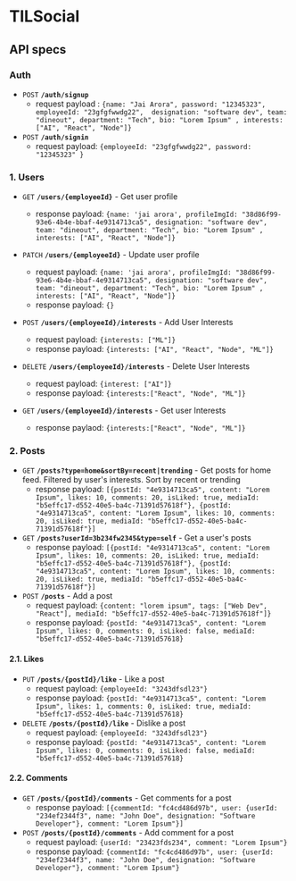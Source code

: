 # TILSocial


## API specs


### Auth

- `POST` **`/auth/signup`**
  - request payload : `{name: "Jai Arora", password: "12345323", employeeId: "23gfgfwwdg22",  designation: "software dev", team: "dineout", department: "Tech", bio: "Lorem Ipsum" , interests: ["AI", "React", "Node"]}`
- `POST` **`/auth/signin`**
  - request payload: `{employeeId: "23gfgfwwdg22", password: "12345323" }` 

### 1. Users

- `GET` **`/users/{employeeId}`** - Get user profile
  -  response payload: `{name: 'jai arora', profileImgId: "38d86f99-93e6-4b4e-bbaf-4e9314713ca5", designation: "software dev", team: "dineout", department: "Tech", bio: "Lorem Ipsum" , interests: ["AI", "React", "Node"]}`
  
- `PATCH` **`/users/{employeeId}`** - Update user profile
  - request payload: `{name: 'jai arora', profileImgId: "38d86f99-93e6-4b4e-bbaf-4e9314713ca5", designation: "software dev", team: "dineout", department: "Tech", bio: "Lorem Ipsum" , interests: ["AI", "React", "Node"]}`
  - response payload: `{}`
  
- `POST` **`/users/{employeeId}/interests`** - Add User Interests
  - request payload: `{interests: ["ML"]}`
  - response payload: `{interests: ["AI", "React", "Node", "ML"]}`
- `DELETE` **`/users/{employeeId}/interests`** - Delete User Interests
  - request payload: `{interest: ["AI"]}`
  - response payload: `{interests:["React", "Node", "ML"]}`
- `GET` **`/users/{employeeId}/interests`** - Get user Interests
  - response paylaod: `{interests:["React", "Node", "ML"]}`

### 2. Posts

- `GET` **`/posts?type=home&sortBy=recent|trending`** - Get posts for home feed. Filtered by user's interests. Sort by recent or trending
  - response payload: `[{postId: "4e9314713ca5", content: "Lorem Ipsum", likes: 10, comments: 20, isLiked: true, mediaId: "b5effc17-d552-40e5-ba4c-71391d57618f"}, {postId: "4e9314713ca5", content: "Lorem Ipsum", likes: 10, comments: 20, isLiked: true, mediaId: "b5effc17-d552-40e5-ba4c-71391d57618f"}]` 
- `GET` **`/posts?userId=3b234fw2345&type=self`** - Get a user's posts 
  - response payload: `[{postId: "4e9314713ca5", content: "Lorem Ipsum", likes: 10, comments: 20, isLiked: true, mediaId: "b5effc17-d552-40e5-ba4c-71391d57618f"}, {postId: "4e9314713ca5", content: "Lorem Ipsum", likes: 10, comments: 20, isLiked: true, mediaId: "b5effc17-d552-40e5-ba4c-71391d57618f"}]` 
- `POST` **`/posts`** - Add a post
  - request payload: `{content: "lorem ipsum", tags: ["Web Dev", "React"], mediaId: "b5effc17-d552-40e5-ba4c-71391d57618f"]}`
  - response payload: `{postId: "4e9314713ca5", content: "Lorem Ipsum", likes: 0, comments: 0, isLiked: false, mediaId: "b5effc17-d552-40e5-ba4c-71391d57618}`

#### 2.1. Likes

- `PUT` **`/posts/{postId}/like`** - Like a post
  - request payload: `{employeeId: "3243dfsdl23"}`
  - response payload: `{postId: "4e9314713ca5", content: "Lorem Ipsum", likes: 1, comments: 0, isLiked: true, mediaId: "b5effc17-d552-40e5-ba4c-71391d57618}`
- `DELETE` **`/posts/{postId}/like`** - Dislike a post
  - request payload: `{employeeId: "3243dfsdl23"}`
  - response payload: `{postId: "4e9314713ca5", content: "Lorem Ipsum", likes: 0, comments: 0, isLiked: false, mediaId: "b5effc17-d552-40e5-ba4c-71391d57618}`

#### 2.2. Comments

- `GET` **`/posts/{postId}/comments`** - Get comments for a post
  - response payload: `[{commentId: "fc4cd486d97b", user: {userId: "234ef2344f3", name: "John Doe", designation: "Software Developer"}, comment: "Lorem Ipsum"}]` 
- `POST` **`/posts/{postId}/comments`** - Add comment for a post
  - request payload: `{userId: "23423fds234", comment: "Lorem Ipsum"}`
  - response payload: `{commentId: "fc4cd486d97b", user: {userId: "234ef2344f3", name: "John Doe", designation: "Software Developer"}, comment: "Lorem Ipsum"}`

